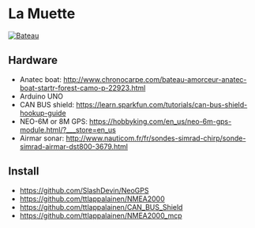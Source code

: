 # La Muette

[![Bateau](http://md1.libe.com/photo/1004944-caribe-wave-bateau-amorceur.jpg?modified_at=1490019898&width=960)](http://www.liberation.fr/futurs/2017/03/20/a-marie-galante-le-bateau-muet-des-hackers_1556931)

## Hardware

- Anatec boat: http://www.chronocarpe.com/bateau-amorceur-anatec-boat-startr-forest-camo-p-22923.html
- Arduino UNO
- CAN BUS shield: https://learn.sparkfun.com/tutorials/can-bus-shield-hookup-guide
- NEO-6M or 8M GPS: https://hobbyking.com/en_us/neo-6m-gps-module.html/?___store=en_us
- Airmar sonar: http://www.nauticom.fr/fr/sondes-simrad-chirp/sonde-simrad-airmar-dst800-3679.html

## Install

- https://github.com/SlashDevin/NeoGPS
- https://github.com/ttlappalainen/NMEA2000
- https://github.com/ttlappalainen/CAN_BUS_Shield
- https://github.com/ttlappalainen/NMEA2000_mcp

